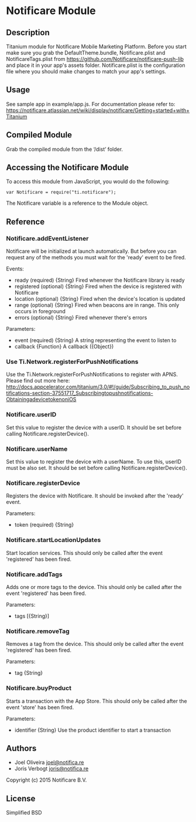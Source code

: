 # Notificare Module

## Description

Titanium module for Notificare Mobile Marketing Platform. Before you start make sure you grab the DefaultTheme.bundle, Notificare.plist and NotificareTags.plist from https://github.com/Notificare/notificare-push-lib and place it in your app's assets folder. Notificare.plist is the configuration file where you should make changes to match your app's settings.

## Usage

See sample app in example/app.js. For documentation please refer to: https://notificare.atlassian.net/wiki/display/notificare/Getting+started+with+Titanium

## Compiled Module

Grab the compiled module from the ‘/dist’ folder. 


## Accessing the Notificare Module

To access this module from JavaScript, you would do the following:

	var Notificare = require("ti.notificare");

The Notificare variable is a reference to the Module object.	

## Reference

### Notificare.addEventListener

Notificare will be initialized at launch automatically. But before you can request any of the methods you must wait for the 'ready' event to be fired. 

Events:
- ready (required) {String} Fired whenever the Notificare library is ready
- registered (optional) {String} Fired when the device is registered with Notificare
- location (optional) {String} Fired when the device's location is updated
- range (optional) {String} Fired when beacons are in range. This only occurs in foreground
- errors (optional) {String} Fired whenever there's errors

Parameters:

- event (required) {String} A string representing the event to listen to
- callback {Function} A callback ({Object})

### Use Ti.Network.registerForPushNotifications

Use the Ti.Network.registerForPushNotifications to register with APNS. Please find out more here: http://docs.appcelerator.com/titanium/3.0/#!/guide/Subscribing_to_push_notifications-section-37551717_Subscribingtopushnotifications-ObtainingadevicetokenoniOS


### Notificare.userID

Set this value to register the device with a userID. It should be set before calling Notificare.registerDevice().

### Notificare.userName

Set this value to register the device with a userName. To use this, userID must be also set. It should be set before calling Notificare.registerDevice().


### Notificare.registerDevice

Registers the device with Notificare. It should be invoked after the 'ready' event.

Parameters:

- token (required) {String}


### Notificare.startLocationUpdates

Start location services. This should only be called after the event 'registered' has been fired.


### Notificare.addTags

Adds one or more tags to the device. This should only be called after the event 'registered' has been fired.

Parameters:

- tags [{String}]

### Notificare.removeTag

Removes a tag from the device.  This should only be called after the event 'registered' has been fired.

Parameters:

- tag {String}

### Notificare.buyProduct

Starts a transaction with the App Store. This should only be called after the event 'store' has been fired.

Parameters:

- identifier {String} Use the product identifier to start a transaction


## Authors

- Joel Oliveira <joel@notifica.re>
- Joris Verbogt <joris@notifica.re>

Copyright (c) 2015 Notificare B.V.


## License

Simplified BSD